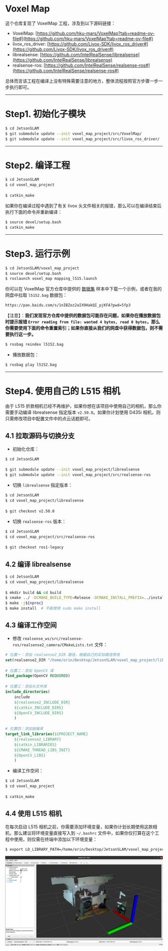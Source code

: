 # Voxel Map

这个仓库复现了 VoxelMap 工程，涉及到以下源码链接：

* VoxelMap: [https://github.com/hku-mars/VoxelMap?tab=readme-ov-file#](https://github.com/hku-mars/VoxelMap?tab=readme-ov-file#)
* livox_ros_driver: [https://github.com/Livox-SDK/livox_ros_driver#](https://github.com/Livox-SDK/livox_ros_driver#)
* librealsense: [https://github.com/IntelRealSense/librealsense](https://github.com/IntelRealSense/librealsense)
* realsense-ros: [https://github.com/IntelRealSense/realsense-ros#](https://github.com/IntelRealSense/realsense-ros#)

总体而言该工程在编译上没有特殊需要注意的地方，整体流程按照官方步骤一步一步执行即可。

----
# Step1. 初始化子模块

```bash
$ cd JetsonSLAM
$ git submodule update --init voxel_map_project/src/VoxelMap/
$ git submodule update --init voxel_map_project/src/livox_ros_driver/
```

----
# Step2. 编译工程

```bash
$ cd JetsonSLAM
$ cd voxel_map_project

$ catkin_make
```

如果你在编译过程中遇到了有关 livox 头文件相关的报错，那么可以在编译结束后执行下面的命令并重新编译：

```bash
$ source devel/setup.bash 
$ catkin_make
```

----
# Step3. 运行示例

```bash
$ cd JetsonSLAM/voxel_map_project
$ source devel/setup.bash 
$ roslaunch voxel_map mapping_l515.launch 
```

你可以在 VoxelMap 官方仓库中提供的 [数据集](https://connecthkuhk-my.sharepoint.com/personal/ycj1_connect_hku_hk/_layouts/15/onedrive.aspx?id=%2Fpersonal%2Fycj1%5Fconnect%5Fhku%5Fhk%2FDocuments%2FL515%5Fdataset&ga=1) 样本中下载一个示例，或者在我的网盘中拉取 `l5152.bag` 数据包：

```bash
https://pan.baidu.com/s/1nIBZoz2aIX9HakQI_pjKFA?pwd=5fp3
```

【注意】：**我们发现官方仓库中提供的数据包可能存在问题，如果你在播放数据包时提示报错 `Error reading from file: wanted 4 bytes, read 0 bytes`，那么你需要使用下面的命令重置索引；如果你直接从我们的网盘中获得数据包，则不需要执行这一步。**

```bash
$ rosbag reindex l5152.bag
```


* 播放数据包：

```bash
$ rosbag play l5152.bag
```

---
# Step4. 使用自己的 L515 相机

由于 L515 折款相机已经不再维护，如果你想在该项目中使用自己的相机，那么你需要手动编译 librealsense 指定版本 `v2.50.0`。如果你计划使用 D435i 相机，则只需修改项目中配置文件中的点云话题即可。

## 4.1 拉取源码与切换分支
* 初始化仓库：
```bash
$ cd JetsonSLAM

$ git submodule update --init voxel_map_project/librealsense
$ git submodule update --init voxel_map_project/src/realsense-ros
```

* 切换 `librealsense` 指定版本：

```bash
$ cd JetsonSLAM
$ cd voxel_map_project/librealsense

$ git checkout v2.50.0
```

* 切换 `realsense-ros` 版本：

```bash
$ cd JetsonSLAM
$ cd voxel_map_project/src/realsense-ros

$ git checkout ros1-legacy
```

## 4.2 编译 librealsense

```bash
$ cd JetsonSLAM
$ cd voxel_map_project/librealsense

$ mkdir build && cd build
$ cmake ../ -DCMAKE_BUILD_TYPE=Release -DCMAKE_INSTALL_PREFIX=../install
$ make -j${nproc}
$ make install  # 不能使用 sudo make install
```

## 4.3 编译工作空间

* 修改 `realsense_ws/src/realsense-ros/realsense2_camera/CMakeLists.txt` 文件：

```cmake
# 位置一：添加 realsense2_DIR 路径，根据自己的实际路径修改
set(realsense2_DIR "/home/orin/Desktop/JetsonSLAM/voxel_map_project/librealsense/install/lib/cmake/realsense2")

# 位置二：添加 OpenCV 库
find_package(OpenCV REQUIRED)

# 位置三：添加头文件库
include_directories(
    include
    ${realsense2_INCLUDE_DIR}
    ${catkin_INCLUDE_DIRS}
    ${OpenCV_INCLUDE_DIRS}
    )

# 位置四：添加链接库
target_link_libraries(${PROJECT_NAME}
    ${realsense2_LIBRARY}
    ${catkin_LIBRARIES}
    ${CMAKE_THREAD_LIBS_INIT}
    ${OpenCV_LIBS}
    )
```

* 编译工作空间：

```bash
$ cd JetsonSLAM
$ cd voxel_map_project

$ catkin_make
```

## 4.4 使用 L515 相机

在每次启动 L515 相机之前，你需要添加环境变量，如果你计划长期使用这款相机，那么建议将环境变量直接写入到 `~/.bashrc` 文件中，如果你仅打算在这个工程中使用，则仅需在终端中添加以下环境变量：

```bash
$ export LD_LIBRARY_PATH=/home/orin/Desktop/JetsonSLAM/voxel_map_project/librealsense/install/lib:$LD_LIBRARY_PATH
```

![l515](l515.png)